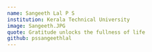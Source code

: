 ```yaml
---
name: Sangeeth Lal P S
institution: Kerala Technical University
image: Sangeeth.JPG
quote: Gratitude unlocks the fullness of life
github: pssangeethlal
---
```

